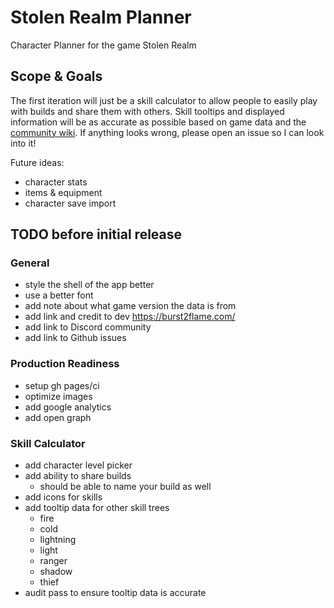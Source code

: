 # Stolen Realm Planner

Character Planner for the game Stolen Realm

## Scope & Goals

The first iteration will just be a skill calculator to allow people to easily play with builds and share them with others. Skill tooltips and displayed information will be as accurate as possible based on game data and the [community wiki](https://stolen-realm.fandom.com/wiki/Stolen_Realm_Wiki). If anything looks wrong, please open an issue so I can look into it!

Future ideas:

-   character stats
-   items & equipment
-   character save import

## TODO before initial release

### General

-   style the shell of the app better
-   use a better font
-   add note about what game version the data is from
-   add link and credit to dev https://burst2flame.com/
-   add link to Discord community
-   add link to Github issues

### Production Readiness

-   setup gh pages/ci
-   optimize images
-   add google analytics
-   add open graph

### Skill Calculator

-   add character level picker
-   add ability to share builds
    -   should be able to name your build as well
-   add icons for skills
-   add tooltip data for other skill trees
    -   fire
    -   cold
    -   lightning
    -   light
    -   ranger
    -   shadow
    -   thief
-   audit pass to ensure tooltip data is accurate
